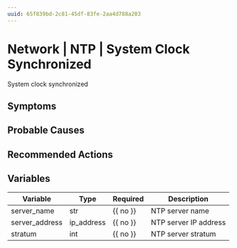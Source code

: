 ```yaml
---
uuid: 65f839bd-2c81-45df-83fe-2aa4d788a203
---
```

# Network | NTP | System Clock Synchronized

System clock synchronized

## Symptoms

## Probable Causes

## Recommended Actions

## Variables

Variable | Type | Required | Description
--- | --- | --- | ---
server_name | str | {{ no }} | NTP server name
server_address | ip_address | {{ no }} | NTP server IP address
stratum | int | {{ no }} | NTP server stratum

